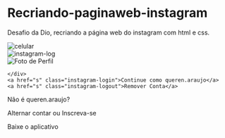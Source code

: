 # Recriando-paginaweb-instagram
Desafio da Dio, recriando a página web do instagram com html e css.

<!DOCTYPE html>
<html lang="en">
<head>
    <meta charset="UTF-8">
    <meta http-equiv="X-UA-Compatible" content="IE=edge">
    <meta name="viewport" content="width=device-width, user-scalable=yes, initial-scale=1.0, maximum-scale=10, minimum-scale=1.0">
    <link rel="stylesheet" href="style.css">
    <title>Instagram</title>
</head>
<body>
    <div class="instagram-wrapper">
        <div class="instagram-phone">
          <img src="./img/-bd5-Iphone.png" alt="celular">  
    </div>
    <div class="instagram-continue">
<div class="group">
    <img src="./img/logo.png" class="instagram-logo" alt="instagram-log">
    <div class="profile-photo">
        <img src="./img/foto-instagram.jpeg" alt="Foto de Perfil">

    </div>
    <a href="s" class="instagram-login">Continue como queren.araujo</a>
    <a href="s" class="instagram-logout">Remover Conta</a>
</div>
<div class="group">
    <p class="not-acount">Não é queren.araujo?</p>
    <p class="not-acount">
       <span class="link-blue">Alternar contar</span> 
       ou 
       <span class="link-blue">Inscreva-se</span>
    </p>
</div>
<div class="get-the-app">
    <p class="get-the">Baixe o aplicativo</p>
    <div class="download">
        <a href="S" class="app-download"></a>
        <a href="S" class="app-download"></a>
    </div>
</div>
    </div>
</body>
</html>




